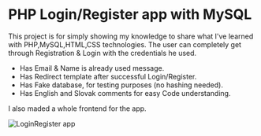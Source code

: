 # PHP Login/Register app with MySQL

This project is for simply showing my knowledge to share what I've learned with PHP,MySQL,HTML,CSS technologies.
The user can completely get through Registration & Login with the credentials he used.

- Has Email & Name is already used message.
- Has Redirect template after successful Login/Register.
- Has Fake database, for testing purposes (no hashing needed).
- Has English and Slovak comments for easy Code understanding.


I also maded a whole frontend for the app.

![LoginRegister app](https://github.com/DaliborHudak/Login-Register-App/assets/94002411/31eb6684-ac5a-4353-8112-76a529fc0b5b)
